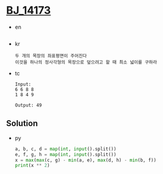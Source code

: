 # [BJ_14173](https://acmicpc.net/problem/14173)

* en

  ```en

  ```

* kr

  ```kr
  두 개의 목장의 좌표평면이 주어진다
  이것을 하나의 정사각형의 목장으로 덮으려고 할 때 최소 넓이를 구하라
  ```

* tc

  ```tc
  Input:
  6 6 8 8
  1 8 4 9

  Output: 49
  ```

## Solution

* py

  ```py
  a, b, c, d = map(int, input().split())
  e, f, g, h = map(int, input().split())
  x = max(max(c, g) - min(a, e), max(d, h) - min(b, f))
  print(x ** 2)
  ```
